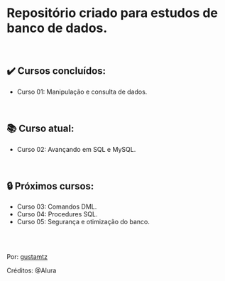 # Repositório criado para estudos de banco de dados.


<br>

## ✔️ Cursos concluídos:
- Curso 01: Manipulação e consulta de dados. 

<br>

## 📚 Curso atual: 
- Curso 02: Avançando em SQL e MySQL.

<br>

## 🔒 Próximos cursos:
- Curso 03: Comandos DML.
- Curso 04: Procedures SQL.
- Curso 05: Segurança e otimização do banco.

<br>
<br>

Por: <a href="https://github.com/gustamtz"> gustamtz</a>

Créditos: @Alura



